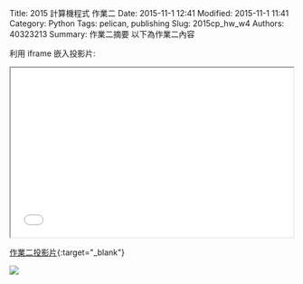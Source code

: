 Title: 2015 計算機程式 作業二
Date: 2015-11-1 12:41
Modified: 2015-11-1 11:41
Category: Python
Tags: pelican, publishing
Slug: 2015cp_hw_w4
Authors: 40323213
Summary: 作業二摘要
以下為作業二內容

利用 iframe 嵌入投影片:

<iframe src="simplest2.html" width="500" height="300"></iframe>

[作業二投影片](simplest2.html){:target="_blank"}


<img src="https://copy.com/OICrYaEO397zpuZS"></img>